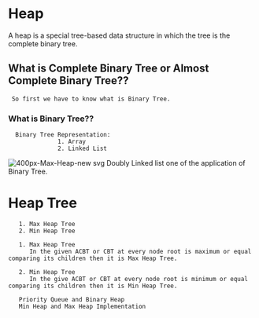 # Heap
  A heap is a special tree-based data structure in which the tree is the complete binary tree.
  
  ## What is Complete Binary Tree or Almost Complete Binary Tree??
     So first we have to know what is Binary Tree.
     
  ### What is Binary Tree??
      
      Binary Tree Representation:
                  1. Array
                  2. Linked List
![400px-Max-Heap-new svg](https://user-images.githubusercontent.com/63910828/203391011-dddddf52-9b2d-4196-aabe-222198f9212b.png)
      Doubly Linked list one of the application of Binary Tree.
  
 # Heap Tree
       1. Max Heap Tree 
       2. Min Heap Tree

       1. Max Heap Tree
          In the given ACBT or CBT at every node root is maximum or equal comparing its children then it is Max Heap Tree.
     
       2. Min Heap Tree
          In the give ACBT or CBT at every node root is minimum or equal comparing its children then it is Min Heap Tree.
        
       Priority Queue and Binary Heap
       Min Heap and Max Heap Implementation
      
